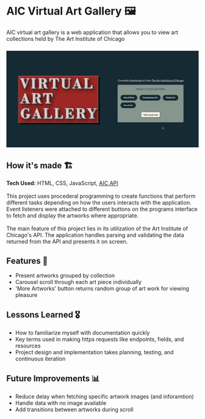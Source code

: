 # AIC Virtual Art Gallery 🖼
AIC virtual art gallery is a web application that allows you to view art collections held by The Art Institute of Chicago
###
![AIC Gallery Demo](https://github.com/tdo95/aic-art-gallery/blob/main/virtual-art-gallery-demo.gif)
## How it's made  🏗
**Tech Used:** HTML, CSS, JavaScript, [AIC API](https://api.artic.edu/docs/#introduction) <br><br>
This project uses procederal programming to create functions that perform different tasks depending on how the users interacts with the application. Event listeners were attached to different buttons on the programs interface to fetch and display the artworks where appropriate.<br><br>
The main feature of this project lies in its utilization of the Art Institute of Chicago's API. The application handles parsing and validating the data returned from the API and presents it on screen.

## Features 📱
- Present artworks grouped by collection
- Carousel scroll through each art piece individually
- 'More Artworks' button returns random group of art work for viewing pleasure

## Lessons Learned 🎖
- How to familiarize myself with documentation quickly
- Key terms used in making https requests like endpoints, fields, and resources
- Project design and implementation takes planning, testing, and continuous iteration

## Future Improvements 📊
- Reduce delay when fetching specific artwork images (and inforamtion)
- Handle data with no image available
- Add transitions between artworks during scroll
